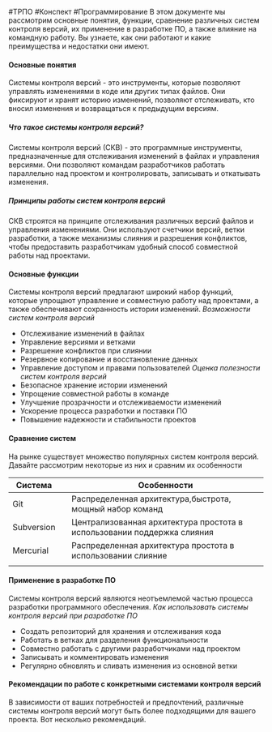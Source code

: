#ТРПО #Конспект #Программирование 
В этом документе мы рассмотрим основные понятия, функции, сравнение различных систем контроля 
версий, их применение в разработке ПО, а также влияние на командную работу. Вы узнаете, как они 
работают и какие преимущества и недостатки они имеют.
#### Основные понятия
Системы контроля версий - это инструменты, которые позволяют управлять изменениями в коде или других 
типах файлов. Они фиксируют и хранят историю изменений, позволяют отслеживать, кто вносил изменения 
и возвращаться к предыдущим версиям.
##### Что такое системы контроля  версий?
Системы контроля версий (СКВ) - это 
программные инструменты, предназначенные для 
отслеживания изменений в файлах и управления 
версиями. Они позволяют командам 
разработчиков работать параллельно над 
проектом и контролировать, записывать и 
откатывать изменения.
##### Принципы работы систем контроля версий
СКВ строятся на принципе отслеживания 
различных версий файлов и управления 
изменениями. Они используют счетчики версий, 
ветки разработки, а также механизмы слияния и 
разрешения конфликтов, чтобы предоставить 
разработчикам удобный способ совместной 
работы над проектами.
#### Основные функции
Системы контроля версий предлагают широкий набор функций, которые упрощают управление и 
совместную работу над проектами, а также обеспечивают сохранность истории изменений.
*Возможности систем контроля версий*
- Отслеживание изменений в файлах
- Управление версиями и ветками
- Разрешение конфликтов при слиянии
- Резервное копирование и восстановление данных
- Управление доступом и правами пользователей
*Оценка полезности систем контроля версий*
- Безопасное хранение истории изменений
- Упрощение совместной работы в команде
- Улучшение прозрачности и отслеживаемости изменений
- Ускорение процесса разработки и поставки ПО
- Повышение надежности и стабильности проектов
#### Сравнение систем
На рынке существует множество популярных систем контроля версий. Давайте рассмотрим некоторые из 
них и сравним их особенности

| Система    |     | Особенности                                                             |
| ---------- | --- | ----------------------------------------------------------------------- |
| Git        |     | Распределенная архитектура,быстрота, мощный набор команд                |
| Subversion |     | Централизованная архитектура простота в использовании поддержка слияния |
| Mercurial  |     | Распределенная архитектура простота в использовании слияние             |
|            |     |                                                                         |
#### Применение в разработке ПО
Системы контроля версий являются неотъемлемой частью процесса разработки программного обеспечения.
*Как использовать системы контроля версий при разработке ПО*
- Создать репозиторий для хранения и отслеживания кода
- Работать в ветках для разделения функциональности
- Совместно работать с другими разработчиками над проектом
- Записывать и комментировать изменения
- Регулярно обновлять и сливать изменения из основной ветки
#### Рекомендации по работе с конкретными системами контроля версий
В зависимости от ваших потребностей и предпочтений, различные системы контроля версий могут быть 
более подходящими для вашего проекта. Вот несколько рекомендаций.

